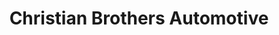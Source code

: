 ---
title: "Christian Brothers Automotive"
url: /litchfield-park/christian-brothers-automotive/
shop: car repair
---